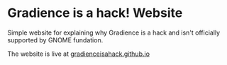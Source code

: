 # Gradience is a hack! Website

Simple website for explaining why Gradience is a hack and isn't officially supported by GNOME fundation.

The website is live at [gradienceisahack.github.io](https://gradienceisahack.github.io)